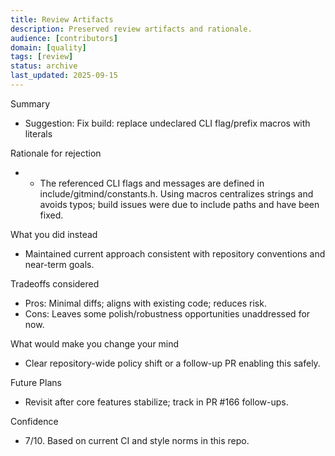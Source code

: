 ```yaml
---
title: Review Artifacts
description: Preserved review artifacts and rationale.
audience: [contributors]
domain: [quality]
tags: [review]
status: archive
last_updated: 2025-09-15
---
```


Summary

- Suggestion: Fix build: replace undeclared CLI flag/prefix macros with literals

Rationale for rejection

- - The referenced CLI flags and messages are defined in include/gitmind/constants.h. Using macros centralizes strings and avoids typos; build issues were due to include paths and have been fixed.

What you did instead

- Maintained current approach consistent with repository conventions and near-term goals.

Tradeoffs considered

- Pros: Minimal diffs; aligns with existing code; reduces risk.
- Cons: Leaves some polish/robustness opportunities unaddressed for now.

What would make you change your mind

- Clear repository-wide policy shift or a follow-up PR enabling this safely.

Future Plans

- Revisit after core features stabilize; track in PR #166 follow-ups.

Confidence

- 7/10. Based on current CI and style norms in this repo.
